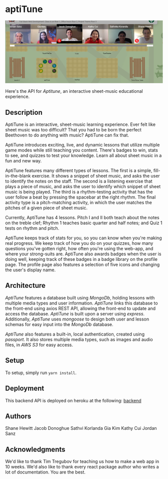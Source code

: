 # aptiTune

![Team Photo](teampic.JPG)

Here's the API for *Aptitune*, an interactive sheet-music educational experience.

## Description

AptiTune is an interactive, sheet-music learning experience. Ever felt like sheet music was too difficult? That you had to be born the perfect Beethoven to do anything with music? AptiTune can fix that.

AptiTune introduces exciting, live, and dynamic lessons that utilize multiple game modes while still teaching you content. There's badges to win, stats to see, and quizzes to test your knowledge. Learn all about sheet music in a fun and new way.

AptiTune features many different types of lessons. The first is a simple, fill-in-the-blank exercise. It shows a snippet of sheet music, and asks the user to identify the notes on the staff. The second is a listening exercise that plays a piece of music, and asks the user to identify which snippet of sheet music is being played. The third is a rhythm-testing activity that has the user follow a beat by pressing the spacebar at the right rhythm. The final activity type is a pitch-matching activity, in which the user matches the pitches of a given piece of sheet music.

Currently, AptiTune has 4 lessons. Pitch I and II both teach about the notes on the treble clef; Rhythm 1 teaches basic quarter and half notes; and Quiz 1 tests on rhythm and pitch.

AptiTune keeps track of stats for you, so you can know when you're making real progress. We keep track of how you do on your quizzes, how many questions you've gotten right, how often you're using the web-app, and where your strong-suits are. AptiTune also awards badges when the user is doing well, keeping track of these badges in a badge library on the profile page. The profile page also features a selection of five icons and changing the user's display name.

## Architecture

*AptiTune* features a database built using *MongoDb*, holding lessons with multiple media types and user information. *AptiTune* links this database to the front-end using axios REST API, allowing the front-end to update and access the database. *AptiTune* is built upon a server using *express*. Additionally, *AptiTune* uses *mongoose* to design both user and lesson schemas for easy input into the *MongoDb* database. 

*AptiTune* also features a built-in, local authentication, created using *passport*. It also stores multiple media types, such as images and audio files, in *AWS S3* for easy access. 

## Setup

To setup, simply run `yarn install`.

## Deployment

This backend API is deployed on heroku at the following:
[backend](https://aptitune-api.herokuapp.com/)

## Authors

Shane Hewitt 
Jacob Donoghue 
Sathvi Korlanda 
Gia Kim 
Kathy Cui 
Jordan Sanz 

## Acknowledgments

We'd like to thank Tim Tregubov for teaching us how to make a web app in 10 weeks. We'd also like to thank every react package author who writes a lot of documentation. You are the best.
